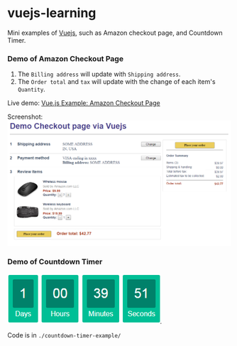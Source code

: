 # vuejs-learning
Mini examples of [Vuejs](https://vuejs.org/v2/guide/index.html), such as Amazon checkout page, and Countdown Timer.

### Demo of Amazon Checkout Page
1. The `Billing address` will update with `Shipping address`.
2. The `Order total` and `tax` will update with the change of each item's `Quantity`. 

Live demo: [Vue.js Example: Amazon Checkout Page](https://gaopinghuang0.github.io/2018/05/17/vuejs-amazon-checkout-demo)

Screenshot:
<kbd>
<img src="./amazon-checkout-examples/images/demo-checkout-via-vuejs.png" alt="checkout" width="800"/>
</kbd>


### Demo of Countdown Timer
![countdown-timer](./countdown-timer-example/countdown-timer.png).

Code is in `./countdown-timer-example/`
